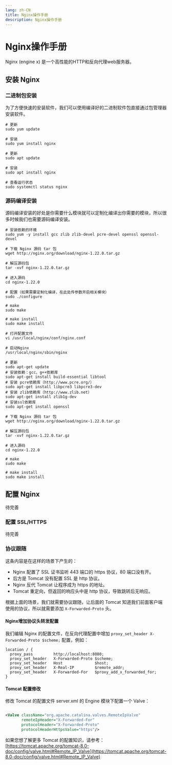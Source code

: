 ```yaml
---
lang: zh-CN
title: Nginx操作手册
description: Nginx操作手册
---
```


# Nginx操作手册

Nginx (engine x) 是一个高性能的HTTP和反向代理web服务器。

## 安装 Nginx

### 二进制包安装

为了方便快速的安装软件，我们可以使用编译好的二进制软件包直接通过包管理器安装软件。

<CodeGroup>
  <CodeGroupItem title="CentOS" active>

```shell
# 更新
sudo yum update

# 安装
sudo yum install nginx
```

  </CodeGroupItem>
  <CodeGroupItem title="Ubuntu" active>

```shell
# 更新
sudo apt update

# 安装
sudo apt install nginx

# 查看运行状态
sudo systemctl status nginx
```

  </CodeGroupItem>
</CodeGroup>

### 源码编译安装

源码编译安装的好处是你需要什么模块就可以定制化编译出你需要的模块，所以很多时候我们也需要源码编译安装。

<CodeGroup>
  <CodeGroupItem title="CentOS" active>

```shell
# 安装依赖的环境
sudo yum -y install gcc zlib zlib-devel pcre-devel openssl openssl-devel

# 下载 Nginx 源码 tar 包
wget http://nginx.org/download/nginx-1.22.0.tar.gz

# 解压源码包
tar -xvf nginx-1.22.0.tar.gz

# 进入源码
cd nginx-1.22.0

# 配置（如果需要定制化编译，在此处传参数开启相关模块）
sudo ./configure

# make
sudo make

# make install
sudo make install

# 打开配置文件
vi /usr/local/nginx/conf/nginx.conf

# 启动Nginx
/usr/local/nginx/sbin/nginx
```

  </CodeGroupItem>
  <CodeGroupItem title="Ubuntu" active>

```shell
# 更新
sudo apt-get update
# 安装依赖：gcc、g++依赖库
sudo apt-get install build-essential libtool
# 安装 pcre依赖库（http://www.pcre.org/）
sudo apt-get install libpcre3 libpcre3-dev
# 安装 zlib依赖库（http://www.zlib.net）
sudo apt-get install zlib1g-dev
# 安装ssl依赖库
sudo apt-get install openssl

# 下载 Nginx 源码 tar 包
wget http://nginx.org/download/nginx-1.22.0.tar.gz

# 解压源码包
tar -xvf nginx-1.22.0.tar.gz

# 进入源码
cd nginx-1.22.0

# make
sudo make

# make install
sudo make install
```

  </CodeGroupItem>
</CodeGroup>

## 配置 Nginx

待完善

### 配置 SSL/HTTPS

待完善

### 协议跟随

这条内容是在这样的场景下产生的：

* Nginx 配置了 SSL 证书监听 443 端口的 https 协议，80 端口没有开。
* 后方是 Tomcat 没有配置 SSL 是 http 协议。
* Nginx 反代 Tomcat 让程序成为 https 的地址。
* Tomcat 重定向，但返回的响应头中是 http 协议，导致跳转后无响应。

根据上面的场景，我们就需要协议跟随，让后面的 Tomcat 知道我们前面客户端使用的协议，所以就需要添加 ```X-Forwarded-Proto``` 头。

#### Nginx增加协议头转发配置

我们编辑 Nginx 的配置文件，在反向代理配置中增加 ```proxy_set_header X-Forwarded-Proto $scheme;``` 配置，例如：

```text
location / {
  proxy_pass         http://localhost:8080;
  proxy_set_header   X-Forwarded-Proto $scheme;
  proxy_set_header   Host              $host;
  proxy_set_header   X-Real-IP         $remote_addr;
  proxy_set_header   X-Forwarded-For   $proxy_add_x_forwarded_for;
}
```

#### Tomcat 配置修改

修改 Tomcat 的配置文件 server.xml 的 Engine 模块下配置一个 Valve：

```xml

<Valve className="org.apache.catalina.valves.RemoteIpValve"
       remoteIpHeader="X-Forwarded-For"
       protocolHeader="X-Forwarded-Proto"
       protocolHeaderHttpsValue="https"/> 
```

如果您想了解更多 Tomcat
的配置知识，请参考：[https://tomcat.apache.org/tomcat-8.0-doc/config/valve.html#Remote_IP_Valve](https://tomcat.apache.org/tomcat-8.0-doc/config/valve.html#Remote_IP_Valve)
